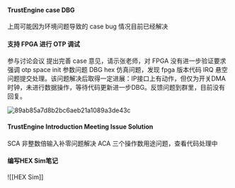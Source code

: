 #### TrustEngine case DBG

上周可能因为环境问题导致的 case bug 情况目前已经解决

#### 支持 FPGA 进行 OTP 调试

参与讨论会议
提出完善 case 意见，请示张老师，对 FPGA 没有进一步验证要求
强调 otp space init 参数问题
DBG hex 仿真问题，发现 fpga 版本代码 IRQ 悬空问题提交处理。该问题解决后取得一定进展：IP接口上有动作，但仅为开关DMA时钟，未进行数据操作，等待代码更新进一步DBG。反馈问题到群里，目前没有回复。

![89ab85a7d8b2bc6aeb21a1089a3de43c](https://lincx-img.oss-cn-shanghai.aliyuncs.com/img/89ab85a7d8b2bc6aeb21a1089a3de43c.png)

#### TrustEngine Introduction Meeting Issue Solution

SCA 非整数倍输入补零问题解决
ACA 三个操作数用途问题，查看代码处理中

#### 编写HEX Sim笔记

![[HEX Sim]]